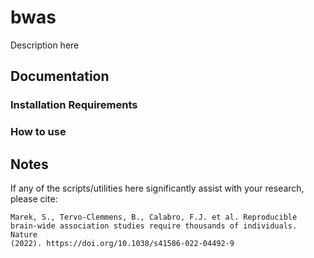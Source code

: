 # bwas

Description here

## Documentation

### Installation Requirements

### How to use

## Notes

If any of the scripts/utilities here significantly assist with your research, please cite:
```
Marek, S., Tervo-Clemmens, B., Calabro, F.J. et al. Reproducible
brain-wide association studies require thousands of individuals. Nature
(2022). https://doi.org/10.1038/s41586-022-04492-9
```

